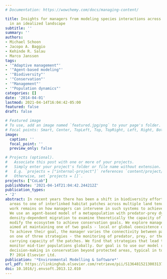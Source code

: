 ```yaml
---
# Documentation: https://wowchemy.com/docs/managing-content/

title: Insights for managers from modeling species interactions across multiple scales
  in an idealized landscape
subtitle: ''
summary: ''
authors:
- Michael Schoon
- Jacopo A. Baggio
- Kehinde R. Salau
- Marco Janssen
tags:
- '"Adaptive management"'
- '"Agent-based modeling"'
- '"Biodiversity"'
- '"Conservation"'
- '"Management"'
- '"Population dynamics"'
categories: []
date: '2014-04-01'
lastmod: 2021-04-14T16:04:42-05:00
featured: false
draft: false

# Featured image
# To use, add an image named `featured.jpg/png` to your page's folder.
# Focal points: Smart, Center, TopLeft, Top, TopRight, Left, Right, BottomLeft, Bottom, BottomRight.
image:
  caption: ''
  focal_point: ''
  preview_only: false

# Projects (optional).
#   Associate this post with one or more of your projects.
#   Simply enter your project's folder or file name without extension.
#   E.g. `projects = ["internal-project"]` references `content/project/deep-learning/index.md`.
#   Otherwise, set `projects = []`.
projects: ["CoLab"]
publishDate: '2021-04-14T21:04:42.244212Z'
publication_types:
- '2'
abstract: In recent years there has been a shift in biodiversity efforts from protected
  areas to one of interlinked habitat patches across multiple land tenure types. Much
  work remains on how managers can intervene in such systems to achieve basic goals.
  We use an agent-based model of a metapopulation with predator-prey dynamics and
  density-dependent migration to examine theoretically the capacity of a manager to
  modify the ecosystem to achieve conservation goals. We explore management strategies
  aimed at maintaining one of two goals - local or global coexistence of species.
  To achieve their goal, the manager varies the connectivity between patches based
  on one of three strategies - the monitoring of predator, prey, or the vegetation
  carrying capacity of the patches. We find that strategies that lead to highest coexistence
  monitor mid-tier populations globally. Our goal is to use our model results to advance
  decision-making in conservation beyond protected areas, typical in today's conservation.
  ?? 2014 Elsevier Ltd.
publication: '*Environmental Modelling & Software*'
url_pdf: https://linkinghub.elsevier.com/retrieve/pii/S1364815213003137
doi: 10.1016/j.envsoft.2013.12.010
---
```

